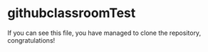 # githubclassroomTest
If you can see this file, you have managed to clone the repository, congratulations!

